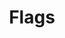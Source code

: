 --- 
title: "Flags"
publishdate: "2019-3-1T16:48:46+02:00"
src: "https://365manga.net/manga/flags"
image: "https://data.365manga.net/images/thumbnails/30395-flags.jpg"
description: " Ouka is the great empire that rules over 1/3 of the world. To prevent conflicts from the other countries, they hold the battle competition once in every 8 years. In this competition, 5 candidates, known as 'Patriots', from each countries are to battle against each other and the winners will be granted with fame and honor. This story follows Kurou, the boy who walks the same footsteps as…"
---